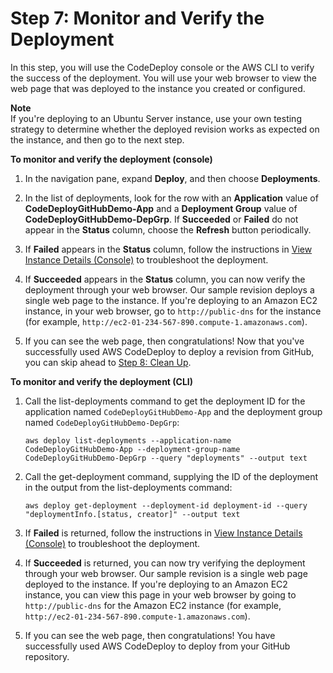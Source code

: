 # Step 7: Monitor and Verify the Deployment<a name="tutorials-github-verify"></a>

In this step, you will use the CodeDeploy console or the AWS CLI to verify the success of the deployment\. You will use your web browser to view the web page that was deployed to the instance you created or configured\.

**Note**  
If you're deploying to an Ubuntu Server instance, use your own testing strategy to determine whether the deployed revision works as expected on the instance, and then go to the next step\.

**To monitor and verify the deployment \(console\)**

1. In the navigation pane, expand **Deploy**, and then choose **Deployments**\.

1. In the list of deployments, look for the row with an **Application** value of **CodeDeployGitHubDemo\-App** and a **Deployment Group** value of **CodeDeployGitHubDemo\-DepGrp**\. If **Succeeded** or **Failed** do not appear in the **Status** column, choose the **Refresh** button periodically\.

1. If **Failed** appears in the **Status** column, follow the instructions in [View Instance Details \(Console\)](instances-view-details.md#instances-view-details-console) to troubleshoot the deployment\.

1. If **Succeeded** appears in the **Status** column, you can now verify the deployment through your web browser\. Our sample revision deploys a single web page to the instance\. If you're deploying to an Amazon EC2 instance, in your web browser, go to `http://public-dns` for the instance \(for example, `http://ec2-01-234-567-890.compute-1.amazonaws.com`\)\.

1. If you can see the web page, then congratulations\! Now that you've successfully used AWS CodeDeploy to deploy a revision from GitHub, you can skip ahead to [Step 8: Clean Up](tutorials-github-clean-up.md)\.

**To monitor and verify the deployment \(CLI\)**

1. Call the list\-deployments command to get the deployment ID for the application named `CodeDeployGitHubDemo-App` and the deployment group named `CodeDeployGitHubDemo-DepGrp`:

   ```
   aws deploy list-deployments --application-name CodeDeployGitHubDemo-App --deployment-group-name CodeDeployGitHubDemo-DepGrp --query "deployments" --output text
   ```

1. Call the get\-deployment command, supplying the ID of the deployment in the output from the list\-deployments command:

   ```
   aws deploy get-deployment --deployment-id deployment-id --query "deploymentInfo.[status, creator]" --output text
   ```

1. If **Failed** is returned, follow the instructions in [View Instance Details \(Console\)](instances-view-details.md#instances-view-details-console) to troubleshoot the deployment\.

1. If **Succeeded** is returned, you can now try verifying the deployment through your web browser\. Our sample revision is a single web page deployed to the instance\. If you're deploying to an Amazon EC2 instance, you can view this page in your web browser by going to `http://public-dns` for the Amazon EC2 instance \(for example, `http://ec2-01-234-567-890.compute-1.amazonaws.com`\)\.

1. If you can see the web page, then congratulations\! You have successfully used AWS CodeDeploy to deploy from your GitHub repository\.